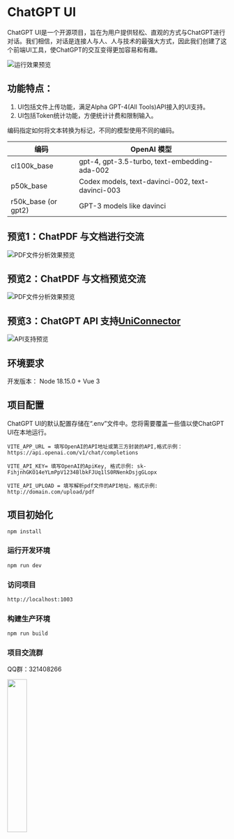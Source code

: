 # ChatGPT UI

ChatGPT UI是一个开源项目，旨在为用户提供轻松、直观的方式与ChatGPT进行对话。我们相信，对话是连接人与人、人与技术的最强大方式，因此我们创建了这个前端UI工具，使ChatGPT的交互变得更加容易和有趣。

![运行效果预览](screenshot/chatview.png)

## 功能特点：
1. UI包括文件上传功能，满足Alpha GPT-4(All Tools)API接入的UI支持。
2. UI包括Token统计功能，方便统计计费和限制输入。

编码指定如何将文本转换为标记，不同的模型使用不同的编码。

| 编码 | OpenAI 模型  |
|---|---|
| cl100k_base  | gpt-4, gpt-3.5-turbo, text-embedding-ada-002  |
| p50k_base  | Codex models, text-davinci-002, text-davinci-003  |
| r50k_base (or gpt2)  | GPT-3 models like davinci  |

## 预览1：ChatPDF 与文档进行交流
![PDF文件分析效果预览](screenshot/doc%20screenshot.png)

## 预览2：ChatPDF 与文档预览交流
![PDF文件分析效果预览](screenshot/pdf%20view.png)

## 预览3：ChatGPT API 支持[UniConnector](http://portal.uniconnector.com)
![API支持预览](screenshot/api%20screenshot.png)

## 环境要求
开发版本： Node 18.15.0 + Vue 3

## 项目配置
ChatGPT UI的默认配置存储在“.env”文件中。您将需要覆盖一些值以使ChatGPT UI在本地运行。

```env
VITE_APP_URL = 填写OpenAI的API地址或第三方封装的API,格式示例：https://api.openai.com/v1/chat/completions

VITE_API_KEY= 填写OpenAI的ApiKey, 格式示例: sk-FihjnhGKO14eYLmPpV1234BlbkFJUq1lS0RNenkDsjgGLopx

VITE_API_UPLOAD = 填写解析pdf文件的API地址，格式示例: http://domain.com/upload/pdf
```

## 项目初始化

```sh
npm install
```

### 运行开发环境

```sh
npm run dev
```

### 访问项目
```sh
http://localhost:1003
```

### 构建生产环境

```sh
npm run build
```

### 项目交流群

QQ群：321408266

<img src="screenshot/qq.jpg" width="30%" height="30%">
